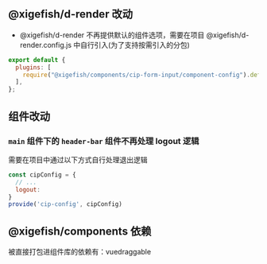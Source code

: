 ## @xigefish/d-render 改动

- @xigefish/d-render 不再提供默认的组件选项，需要在项目 @xigefish/d-render.config.js 中自行引入(为了支持按需引入的分包)

```js
export default {
  plugins: [
    require("@xigefish/components/cip-form-input/component-config").default,
  ],
};
```

## 组件改动

### `main` 组件下的 `header-bar` 组件不再处理 logout 逻辑

需要在项目中通过以下方式自行处理退出逻辑

```js
const cipConfig = {
  // ...
  logout:
}
provide('cip-config', cipConfig)

```

## @xigefish/components 依赖

被直接打包进组件库的依赖有：vuedraggable
